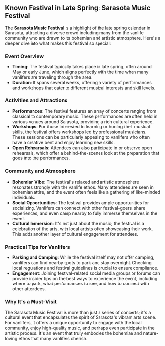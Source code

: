 ## Known Festival in Late Spring: Sarasota Music Festival

The **Sarasota Music Festival** is a highlight of the late spring calendar in Sarasota, attracting a diverse crowd including many from the vanlife community who are drawn to its bohemian and artistic atmosphere. Here's a deeper dive into what makes this festival so special:

### Event Overview

- **Timing**: The festival typically takes place in late spring, often around May or early June, which aligns perfectly with the time when many vanlifers are traveling through the area.
- **Duration**: It spans several weeks, offering a variety of performances and workshops that cater to different musical interests and skill levels.

### Activities and Attractions

- **Performances**: The festival features an array of concerts ranging from classical to contemporary music. These performances are often held in various venues around Sarasota, providing a rich cultural experience.
- **Workshops**: For those interested in learning or honing their musical skills, the festival offers workshops led by professional musicians. These sessions can be particularly appealing to vanlifers who often have a creative bent and enjoy learning new skills.
- **Open Rehearsals**: Attendees can also participate in or observe open rehearsals, which offer a behind-the-scenes look at the preparation that goes into the performances.

### Community and Atmosphere

- **Bohemian Vibe**: The festival's relaxed and artistic atmosphere resonates strongly with the vanlife ethos. Many attendees are seen in bohemian attire, and the event often feels like a gathering of like-minded individuals.
- **Social Opportunities**: The festival provides ample opportunities for socializing. Vanlifers can connect with other festival-goers, share experiences, and even camp nearby to fully immerse themselves in the event.
- **Cultural Immersion**: It's not just about the music; the festival is a celebration of the arts, with local artists often showcasing their work. This adds another layer of cultural engagement for attendees.

### Practical Tips for Vanlifers

- **Parking and Camping**: While the festival itself may not offer camping, vanlifers can find nearby spots to park and stay overnight. Checking local regulations and festival guidelines is crucial to ensure compliance.
- **Engagement**: Joining festival-related social media groups or forums can provide insider tips on the best ways to experience the event, including where to park, what performances to see, and how to connect with other attendees.

### Why It's a Must-Visit

The Sarasota Music Festival is more than just a series of concerts; it's a cultural event that encapsulates the spirit of Sarasota's vibrant arts scene. For vanlifers, it offers a unique opportunity to engage with the local community, enjoy high-quality music, and perhaps even participate in the artistic process. It's an event that truly embodies the bohemian and nature-loving ethos that many vanlifers cherish.

